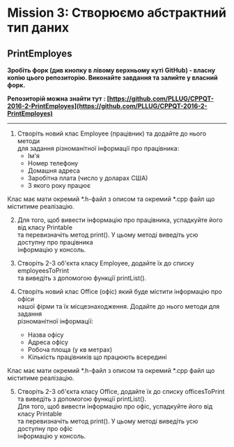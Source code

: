 # Mission 3: Створюємо абстрактний тип даних
 
## PrintEmployes

**Зробіть форк (див кнопку в лівому верхньому куті GitHub) - власну копію цього репозиторію. Виконайте завдання та залийте у власний форк.**

**Репозиторій можна знайти тут : [https://github.com/PLLUG/CPPQT-2016-2-PrintEmployes](https://github.com/PLLUG/CPPQT-2016-2-PrintEmployes)**

 ---------
                                                
 1. Створіть новий клас Employee (працівник) та додайте до нього методи                   
 для задання різноманітної інформації про працівника:                                     
    * Ім'я                                                                                
    * Номер телефону                                                                      
    * Домашня адреса                                                                      
    * Заробітна плата (число у доларах США)                                               
    * З якого року працює                                                                 
 
 Клас має мати окремий *.h-файл з описом та окремий *.cpp файл що міститиме реалізацію.   
 
 2. Для того, щоб вивести інформацію про працівника, успадкуйте його від класу Printable  
 та перевизначіть метод print(). У цьому методі виведіть усю доступну про працівника      
 інформацію у консоль.                                                                    
 
 3. Створіть 2-3 об'єкта класу Employee, додайте їх до списку employeesToPrint            
 та виведіть з допомогою функції printList().                                             
 
 4. Створіть новий клас Office (офіс) який буде містити інформацію про офіси              
 нашої фірми та їх місцезнаходження. Додайте до нього методи для задання                  
 різноманітної інформації:                                                                
    * Назва офісу                                                                         
    * Адреса офісу                                                                        
    * Робоча площа (у кв метрах)                                                          
    * Кількість працівників що працюють всередині                                         
 
 Клас має мати окремий *.h-файл з описом та окремий *.cpp файл що міститиме реалізацію.   
 
 5. Створіть 2-3 об'єкта класу Office, додайте їх до списку officesToPrint                
 та виведіть з допомогою функції printList().                                             
 Для того, щоб вивести інформацію про офіс, успадкуйте його від класу Printable           
 та перевизначіть метод print(). У цьому методі виведіть усю доступну про офіс            
 інформацію у консоль.                                                                    

